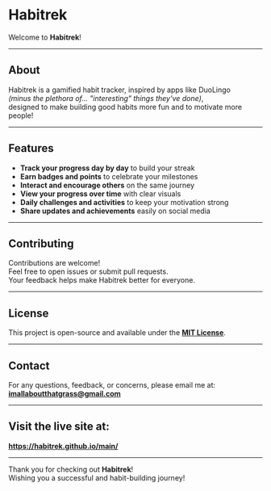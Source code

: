 # Habitrek

Welcome to **Habitrek**!

---

## About

Habitrek is a gamified habit tracker, inspired by apps like DuoLingo  
_(minus the plethora of... "interesting" things they've done)_,  
designed to make building good habits more fun and to motivate more people!

---

## Features

- **Track your progress day by day** to build your streak  
- **Earn badges and points** to celebrate your milestones  
- **Interact and encourage others** on the same journey  
- **View your progress over time** with clear visuals  
- **Daily challenges and activities** to keep your motivation strong  
- **Share updates and achievements** easily on social media

---

## Contributing

Contributions are welcome!  
Feel free to open issues or submit pull requests.  
Your feedback helps make Habitrek better for everyone.

---

## License

This project is open-source and available under the **[MIT License](LICENSE)**.

---

## Contact

For any questions, feedback, or concerns, please email me at:  
**imallaboutthatgrass@gmail.com**

---

## Visit the live site at:  
**https://habitrek.github.io/main/**

---

Thank you for checking out **Habitrek**!  
Wishing you a successful and habit-building journey!
